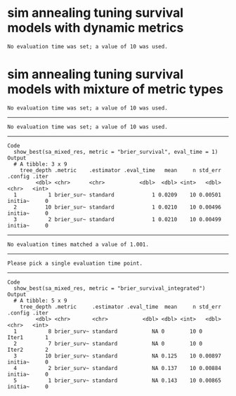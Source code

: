 # sim annealing tuning survival models with dynamic metrics

    No evaluation time was set; a value of 10 was used.

# sim annealing tuning survival models with mixture of metric types

    No evaluation time was set; a value of 10 was used.

---

    No evaluation time was set; a value of 10 was used.

---

    Code
      show_best(sa_mixed_res, metric = "brier_survival", eval_time = 1)
    Output
      # A tibble: 3 x 9
        tree_depth .metric    .estimator .eval_time   mean     n std_err .config .iter
             <dbl> <chr>      <chr>           <dbl>  <dbl> <int>   <dbl> <chr>   <int>
      1          1 brier_sur~ standard            1 0.0209    10 0.00501 initia~     0
      2         10 brier_sur~ standard            1 0.0210    10 0.00496 initia~     0
      3          2 brier_sur~ standard            1 0.0210    10 0.00499 initia~     0

---

    No evaluation times matched a value of 1.001.

---

    Please pick a single evaluation time point.

---

    Code
      show_best(sa_mixed_res, metric = "brier_survival_integrated")
    Output
      # A tibble: 5 x 9
        tree_depth .metric     .estimator .eval_time  mean     n std_err .config .iter
             <dbl> <chr>       <chr>           <dbl> <dbl> <int>   <dbl> <chr>   <int>
      1          8 brier_surv~ standard           NA 0        10 0       Iter1       1
      2          7 brier_surv~ standard           NA 0        10 0       Iter2       2
      3         10 brier_surv~ standard           NA 0.125    10 0.00897 initia~     0
      4          2 brier_surv~ standard           NA 0.137    10 0.00884 initia~     0
      5          1 brier_surv~ standard           NA 0.143    10 0.00865 initia~     0

